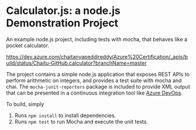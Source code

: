 Calculator.js: a node.js Demonstration Project
==============================================
An example node.js project, including tests with mocha, that behaves like a pocket calculator.

https://dev.azure.com/chaitanyapeddireddy/Azure%20Certification/_apis/build/status/Chaitu-GitHub.calculator?branchName=master

The project contains a simple node.js application that exposes REST APIs
to perform arithmetic on integers, and provides a test suite with mocha
and chai.  The `mocha-junit-reporters` package is included to provide XML
output that can be presented in a continuous integration tool like
[Azure DevOps](https://azure.com/devops).

To build, simply

1. Runs `npm install` to install dependencies.
2. Runs `npm test` to run Mocha and execute the unit tests.

